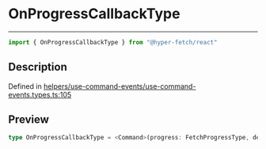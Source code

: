 

# OnProgressCallbackType

<div class="api-docs__separator" data-reactroot="">

---

</div><div class="api-docs__import" data-reactroot="">

```ts
import { OnProgressCallbackType } from "@hyper-fetch/react"
```

</div><div class="api-docs__section">

## Description

</div><div class="api-docs__description"><span class="api-docs__do-not-parse">



</span></div><p class="api-docs__definition">

Defined in [helpers/use-command-events/use-command-events.types.ts:105](https://github.com/BetterTyped/hyper-fetch/blob/7e232edb/packages/react/src/helpers/use-command-events/use-command-events.types.ts#L105)

</p><div class="api-docs__section">

## Preview

</div><div class="api-docs__preview type single">

```ts
type OnProgressCallbackType = <Command>(progress: FetchProgressType, details: CommandEventDetails<Command>) => void | Promise<void>;
```

</div>